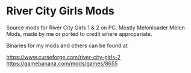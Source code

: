 # River City Girls Mods
Source mods for River City Girls 1 & 2 on PC. Mostly Melonloader Melon Mods, made by me or ported to credit where appropariate.

Binaries for my mods and others can be found at 

https://www.curseforge.com/river-city-girls-2
https://gamebanana.com/mods/games/8655
